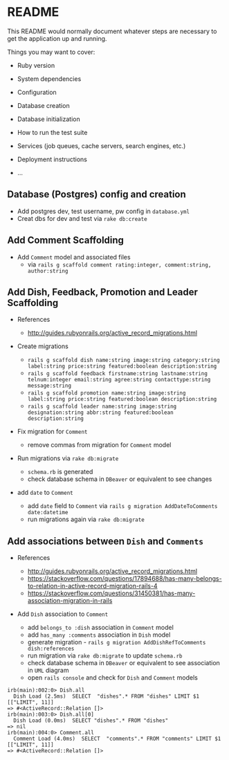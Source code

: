 # README

This README would normally document whatever steps are necessary to get the
application up and running.

Things you may want to cover:

* Ruby version

* System dependencies

* Configuration

* Database creation

* Database initialization

* How to run the test suite

* Services (job queues, cache servers, search engines, etc.)

* Deployment instructions

* ...

## Database (Postgres) config and creation
  - Add postgres dev, test username, pw config in `database.yml` 
  - Creat dbs for dev and test via `rake db:create`

## Add Comment Scaffolding
  - Add `Comment` model and associated files 
    - via `rails g scaffold comment rating:integer, comment:string, author:string`

## Add Dish, Feedback, Promotion and Leader Scaffolding
  - References
    - http://guides.rubyonrails.org/active_record_migrations.html

  - Create migrations
    - `rails g scaffold dish name:string image:string category:string label:string price:string featured:boolean description:string`
    - `rails g scaffold feedback firstname:string lastname:string telnum:integer email:string agree:string contacttype:string message:string`
    - `rails g scaffold promotion name:string image:string label:string price:string featured:boolean description:string`
    - `rails g scaffold leader name:string image:string designation:string abbr:string featured:boolean description:string`
  - Fix migration for `Comment`
    - remove commas from migration for `Comment` model
  - Run migrations via `rake db:migrate`
    - `schema.rb` is generated
    - check database schema in `DBeaver` or equivalent to see changes
  - add `date` to `Comment`
    - add `date` field to `Comment` via `rails g migration AddDateToComments date:datetime`
    - run migrations again via `rake db:migrate`

## Add associations between `Dish` and `Comments`
  - References
    - http://guides.rubyonrails.org/active_record_migrations.html
    - https://stackoverflow.com/questions/17894688/has-many-belongs-to-relation-in-active-record-migration-rails-4
    - https://stackoverflow.com/questions/31450381/has-many-association-migration-in-rails

  - Add `Dish` association to `Comment`
    - add `belongs_to :dish` association in `Comment` model
    - add `has_many :comments` association in `Dish` model
    - generate migration - `rails g migration AddDishRefToComments dish:references`
    - run migration via `rake db:migrate` to update `schema.rb`
    - check database schema in `DBeaver` or equivalent to see association in `UML` diagram
    - open `rails console` and check for `Dish` and `Comment` models

```
irb(main):002:0> Dish.all
  Dish Load (2.5ms)  SELECT  "dishes".* FROM "dishes" LIMIT $1  [["LIMIT", 11]]
=> #<ActiveRecord::Relation []>
irb(main):003:0> Dish.all[0]
  Dish Load (0.0ms)  SELECT "dishes".* FROM "dishes"
=> nil
irb(main):004:0> Comment.all
  Comment Load (4.0ms)  SELECT  "comments".* FROM "comments" LIMIT $1  [["LIMIT", 11]]
=> #<ActiveRecord::Relation []>

```